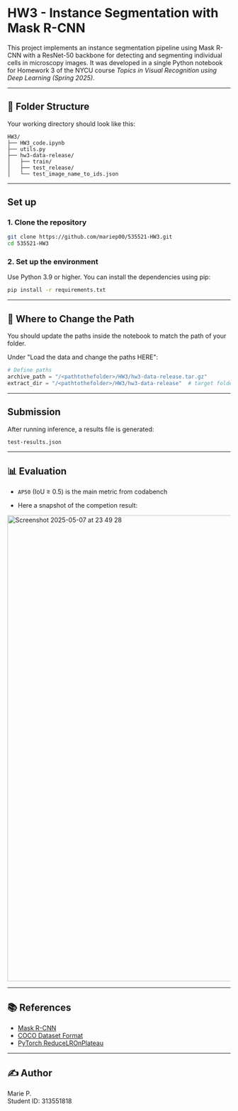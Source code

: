 # HW3 - Instance Segmentation with Mask R-CNN

This project implements an instance segmentation pipeline using Mask R-CNN with a ResNet-50 backbone for detecting and segmenting individual cells in microscopy images. It was developed in a single Python notebook for Homework 3 of the NYCU course *Topics in Visual Recognition using Deep Learning (Spring 2025)*.

---

## 📁 Folder Structure

Your working directory should look like this:

```
HW3/
├── HW3_code.ipynb
├── utils.py
├── hw3-data-release/
│   ├── train/
│   ├── test_release/
│   └── test_image_name_to_ids.json

```

---

## Set up

### 1. Clone the repository

```bash
git clone https://github.com/mariep00/535521-HW3.git
cd 535521-HW3
```

### 2. Set up the environment

Use Python 3.9 or higher. You can install the dependencies using pip:

```bash
pip install -r requirements.txt
```


---

## 📂 Where to Change the Path 

You should update the paths inside the notebook to match the path of your folder.

Under "Load the data and change the paths HERE":

```python
# Define paths
archive_path = "/<pathtothefolder>/HW3/hw3-data-release.tar.gz"
extract_dir = "/<pathtothefolder>/HW3/hw3-data-release"  # target folder

```

---

## Submission

After running inference, a results file is generated:

```
test-results.json
```

---

## 📊 Evaluation

- `AP50` (IoU ≥ 0.5) is the main metric from codabench

- Here a snapshot of the competion result:

<img width="1053" alt="Screenshot 2025-05-07 at 23 49 28" src="https://github.com/user-attachments/assets/0b4a1ac6-d9c7-4115-8b07-482a94c895d8" />

---

## 📚 References

- [Mask R-CNN](https://arxiv.org/abs/1703.06870)
- [COCO Dataset Format](https://cocodataset.org/#format-results)
- [PyTorch ReduceLROnPlateau](https://pytorch.org/docs/stable/generated/torch.optim.lr_scheduler.ReduceLROnPlateau.html)

---

## ✍️ Author

Marie P.  
Student ID: 313551818  

